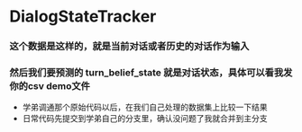 # DialogStateTracker
### 这个数据是这样的，就是当前对话或者历史的对话作为输入

### 然后我们要预测的 turn_belief_state  就是对话状态，具体可以看我发你的csv demo文件


 - 学弟调通那个原始代码以后，在我们自己处理的数据集上比较一下结果
 - 日常代码先提交到学弟自己的分支里，确认没问题了我就合并到主分支
